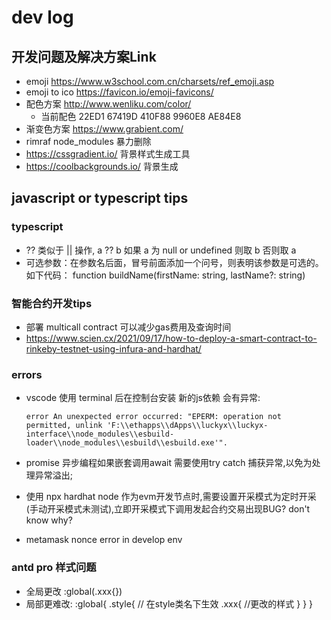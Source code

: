 # dev log

## 开发问题及解决方案Link

* emoji <https://www.w3school.com.cn/charsets/ref_emoji.asp>
* emoji to ico <https://favicon.io/emoji-favicons/>
* 配色方案 <http://www.wenliku.com/color/>
  * 当前配色 22ED1  67419D  410F88  9960E8  AE84E8
* 渐变色方案 <https://www.grabient.com/>
* rimraf node_modules 暴力删除
* https://cssgradient.io/ 背景样式生成工具
* https://coolbackgrounds.io/ 背景生成

## javascript or typescript tips

### typescript

* ?? 类似于 || 操作, a ?? b 如果 a 为 null or undefined 则取 b 否则取 a
* 可选参数：在参数名后面，冒号前面添加一个问号，则表明该参数是可选的。如下代码：
    function buildName(firstName: string, lastName?: string)

### 智能合约开发tips

* 部署 multicall contract 可以减少gas费用及查询时间
* https://www.scien.cx/2021/09/17/how-to-deploy-a-smart-contract-to-rinkeby-testnet-using-infura-and-hardhat/ 

### errors

* vscode 使用 terminal 后在控制台安装 新的js依赖 会有异常:

  `error An unexpected error occurred: "EPERM: operation not permitted, unlink 'F:\\ethapps\\dApps\\luckyx\\luckyx-interface\\node_modules\\esbuild-loader\\node_modules\\esbuild\\esbuild.exe'".`

* promise 异步编程如果嵌套调用await 需要使用try catch 捕获异常,以免为处理异常溢出;
* 使用 npx hardhat node 作为evm开发节点时,需要设置开采模式为定时开采(手动开采模式未测试),立即开采模式下调用发起合约交易出现BUG? don't know why?
* metamask nonce error in develop env

### antd pro 样式问题

* 全局更改 :global(.xxx{})
* 局部更难改:
    :global{
        .style{ // 在style类名下生效
          .xxx{
            //更改的样式
          }
        }
      }